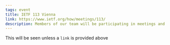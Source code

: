 ```yaml
---
tags: event
title: IETF 113 Vienna
link: https://www.ietf.org/how/meetings/113/
description: Members of our team will be participating in meetings and group discussions.
---
```


This will be seen unless a `link` is provided above
